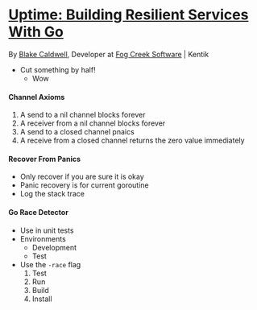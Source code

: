 # [Uptime: Building Resilient Services With Go](http://www.gophercon.com/talks/uptime/)

By [Blake Caldwell](https://github.com/wblakecaldwell), Developer at [Fog Creek Software](https://www.fogcreek.com/) | Kentik

- Cut something by half!
  - Wow

#### Channel Axioms

1. A send to a nil channel blocks forever
2. A receiver from a nil channel blocks forever
3. A send to a closed channel pnaics
4. A receive from a closed channel returns the zero value immediately

#### Recover From Panics

- Only recover if you are sure it is okay
- Panic recovery is for current goroutine
- Log the stack trace

#### Go Race Detector

- Use in unit tests
- Environments
  - Development
  - Test
- Use the `-race` flag
  1. Test
  2. Run
  3. Build
  4. Install
